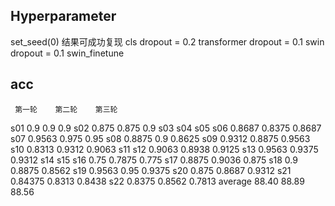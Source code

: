 ## Hyperparameter
set_seed(0)
结果可成功复现
cls dropout = 0.2
transformer dropout = 0.1
swin dropout = 0.1
swin_finetune

## acc
     第一轮    第二轮    第三轮
s01  0.9      0.9      0.9
s02  0.875    0.875    0.9
s03
s04
s05
s06  0.8687   0.8375   0.8687
s07  0.9563   0.975    0.95
s08  0.8875   0.9      0.8625
s09  0.9312   0.8875   0.9563
s10  0.8313   0.9312   0.9063
s11
s12  0.9063   0.8938   0.9125
s13  0.9563   0.9375   0.9312
s14
s15
s16  0.75     0.7875   0.775
s17  0.8875   0.9036   0.875
s18  0.9      0.8875   0.8562
s19  0.9563   0.95     0.9375
s20  0.875    0.8687   0.9312
s21  0.84375  0.8313   0.8438
s22  0.8375   0.8562   0.7813
average 88.40 88.89    88.56

##


